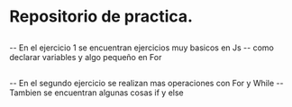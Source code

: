 # Repositorio de practica.

##
-- En el ejercicio 1 se encuentran ejercicios muy basicos en Js 
-- como declarar variables y algo pequeño en For

## 
-- En el segundo ejercicio se realizan mas operaciones con For y While
-- Tambien se encuentran algunas cosas if y else